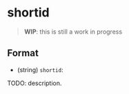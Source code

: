 # shortid

> **WIP**: this is still a work in progress

## Format

* (string) `shortid`:

TODO: description.
